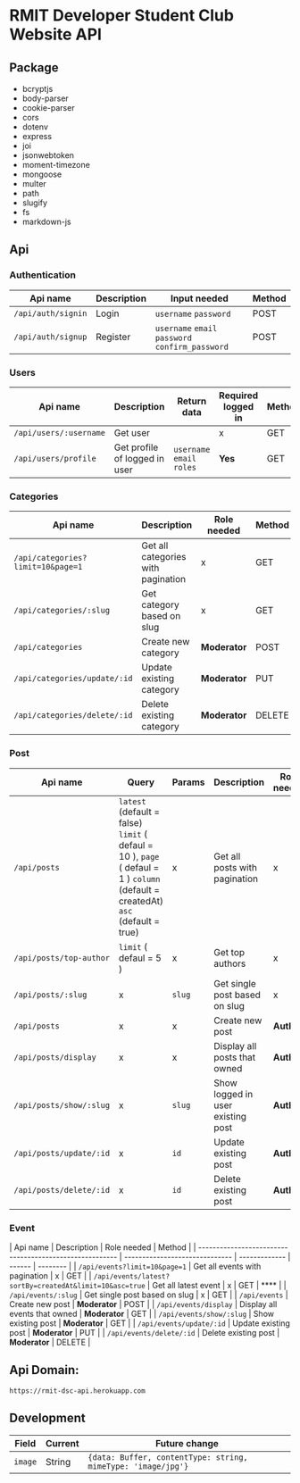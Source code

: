 # RMIT Developer Student Club Website API

## Package

- bcryptjs
- body-parser
- cookie-parser
- cors
- dotenv
- express
- joi
- jsonwebtoken
- moment-timezone
- mongoose
- multer
- path
- slugify
- fs
- markdown-js

## Api

### Authentication

| Api name           | Description | Input needed                                     | Method |
| ------------------ | ----------- | ------------------------------------------------ | ------ |
| `/api/auth/signin` | Login       | `username` `password`                            | POST   |
| `/api/auth/signup` | Register    | `username` `email` `password` `confirm_password` | POST   |

### Users

| Api name               | Description                   | Return data                | Required logged in | Method |
| ---------------------- | ----------------------------- | -------------------------- | ------------------ | ------ |
| `/api/users/:username` | Get user                      |                            | x                  | GET    |
| `/api/users/profile`   | Get profile of logged in user | `username` `email` `roles` | **Yes**            | GET    |

### Categories

| Api name                          | Description                        | Role needed   | Method |
| --------------------------------- | ---------------------------------- | ------------- | ------ |
| `/api/categories?limit=10&page=1` | Get all categories with pagination | x             | GET    |
| `/api/categories/:slug`           | Get category based on slug         | x             | GET    |
| `/api/categories`                 | Create new category                | **Moderator** | POST   |
| `/api/categories/update/:id`      | Update existing category           | **Moderator** | PUT    |
| `/api/categories/delete/:id`      | Delete existing category           | **Moderator** | DELETE |

### Post

| Api name                | Query                                                                                                                           | Params | Description                       | Role needed | Method |
| ----------------------- | ------------------------------------------------------------------------------------------------------------------------------- | ------ | --------------------------------- | ----------- | ------ |
| `/api/posts`            | `latest` (default = false) `limit` ( defaul = 10 ), `page` ( defaul = 1 ) `column` (default = createdAt) `asc` (default = true) | x      | Get all posts with pagination     | x           | GET    |
| `/api/posts/top-author` | `limit` ( defaul = 5 )                                                                                                          | x      | Get top authors                   | x           | GET    |
| `/api/posts/:slug`      | x                                                                                                                               | `slug` | Get single post based on slug     | x           | GET    |
| `/api/posts`            | x                                                                                                                               | x      | Create new post                   | **Author**  | POST   |
| `/api/posts/display`    | x                                                                                                                               | x      | Display all posts that owned      | **Author**  | GET    |
| `/api/posts/show/:slug` | x                                                                                                                               | `slug` | Show logged in user existing post | **Author**  | GET    |
| `/api/posts/update/:id` | x                                                                                                                               | `id`   | Update existing post              | **Author**  | PUT    |
| `/api/posts/delete/:id` | x                                                                                                                               | `id`   | Delete existing post              | **Author**  | DELETE |

### Event

| Api name                                                | Description                    | Role needed   | Method |
| ------------------------------------------------------- | ------------------------------ | ------------- | ------ | -------- |
| `/api/events?limit=10&page=1`                           | Get all events with pagination | x             | GET    |
| `/api/events/latest?sortBy=createdAt&limit=10&asc=true` | Get all latest event           | x             | GET    | \*\*\*\* |
| `/api/events/:slug`                                     | Get single post based on slug  | x             | GET    |
| `/api/events`                                           | Create new post                | **Moderator** | POST   |
| `/api/events/display`                                   | Display all events that owned  | **Moderator** | GET    |
| `/api/events/show/:slug`                                | Show existing post             | **Moderator** | GET    |
| `/api/events/update/:id`                                | Update existing post           | **Moderator** | PUT    |
| `/api/events/delete/:id`                                | Delete existing post           | **Moderator** | DELETE |

## Api Domain:

`https://rmit-dsc-api.herokuapp.com`

## Development

| Field   | Current | Future change                                                |
| ------- | ------- | ------------------------------------------------------------ |
| `image` | String  | `{data: Buffer, contentType: string, mimeType: 'image/jpg'}` |
